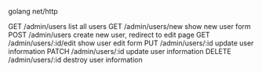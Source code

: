 golang net/http

GET	/admin/users		list all users
GET	/admin/users/new	show new user form
POST	/admin/users		create new user, redirect to edit page
GET	/admin/users/:id/edit	show user edit form
PUT	/admin/users/:id	update user information
PATCH	/admin/users/:id	update user information
DELETE	/admin/users/:id	destroy user information
